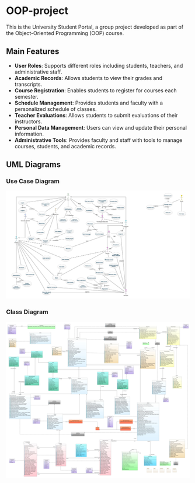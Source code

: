 # OOP-project
This is the University Student Portal, a group project developed as part of the Object-Oriented Programming (OOP) course.

## Main Features

- **User Roles**: Supports different roles including students, teachers, and administrative staff.
- **Academic Records**: Allows students to view their grades and transcripts.
- **Course Registration**: Enables students to register for courses each semester.
- **Schedule Management**: Provides students and faculty with a personalized schedule of classes.
- **Teacher Evaluations**: Allows students to submit evaluations of their instructors.
- **Personal Data Management**: Users can view and update their personal information.
- **Administrative Tools**: Provides faculty and staff with tools to manage courses, students, and academic records.

## UML Diagrams

### Use Case Diagram

![Use Case Diagram](diagrams/use-case-diagram.jpeg)

### Class Diagram

![Class Diagram](diagrams/class-diagram.jpeg)
